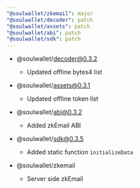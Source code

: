 ```yaml
---
"@soulwallet/zkemail": major
"@soulwallet/decoder": patch
"@soulwallet/assets": patch
"@soulwallet/abi": patch
"@soulwallet/sdk": patch
---
```


- @soulwallet/decoder@0.3.2

  - Updated offline bytes4 list

- @soulwallet/assets@0.3.1
  - Updated offline token list
- @soulwallet/abi@0.3.2
  - Added zkEmail ABI
- @soulwallet/sdk@0.3.5
  - Added static function `initializeData`
- @soulwallet/zkemail
  - Server side zkEmail
